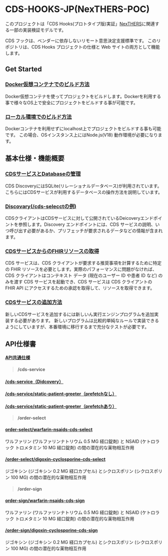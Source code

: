 # CDS-HOOKS-JP(NexTHERS-POC)
このプロジェクトは「CDS Hooks(プロトタイプ版)実証」[NexTHERS](https://www.nexehrs-cpc.jp/)に関連する一部の実装検証モデルです。

CDS フックは、ベンダーに依存しないリモート意思決定支援標準です。 このリポジトリは、CDS Hooks プロジェクトの仕様と Web サイトの両方として機能します。
## Get Started
### [Docker仮想コンテナでのビルド方法](/docs/build_docker.md)
Docker仮想コンテナを使ってプロジェクトをビルドします。Dockerを利用する事で様々なOS上で安全にプロジェクトをビルドする事が可能です。

### [ローカル環境でのビルド方法](/docs/build_localhost.md)
Dockerコンテナを利用せずにlocalhost上でプロジェクトをビルドする事も可能です。
この場合、OSインスタンス上にはNode.js(V18) 動作環境が必要になります。

## 基本仕様・機能概要
### [CDSサービスとDatabaseの管理](/docs/extention01.md)
CDS DiscoveryにはSQLite(リレーショナルデータベース)が利用されています。こちらにはCDSサービスが利用するデータベースの操作方法を説明しています。

### [Discovary(/cds-selecctの例)](/docs/extention02.md)
CDSクライアントはCDSサービスに対して公開されているDeicoveryエンドポイントを参照します。Discovery エンドポイントには、CDS サービスの説明、いつ呼び出す必要があるか、プリフェッチが要求されるデータなどの情報が含まれます。

### [CDSサービスからのFHIRリソースの取得](/docs/extention03.md)
CDS サービスは、CDS クライアントが要求する推奨事項を計算するために特定の FHIR リソースを必要とします。実際のパフォーマンスに問題がなければ、CDS クライアントはコンテキスト データ (現在のユーザー ID や患者 ID など) のみを渡す CDS サービスを起動でき、CDS サービスは CDS クライアントの FHIR API にアクセスするための承認を取得して、リソースを取得できます。

### [CDSサービスの追加方法](/docs/extention04.md)
新しいCDSサービスを追加するには新しいん実行エンジンプログラムを追加実装する必要があります。
新しいプログラムは比較的単純なルールで実装できるようにしていますが、本番環境に移行するまで充分なテストが必要です。

## API仕様書
#### [API共通仕様](/docs/api_000.md)
> #### /cds-service
#### [/cds-service（Didcovery）](/docs/api_001.md)
#### [/cds-service/static-patient-greeter（prefetchなし）](/docs/api_002.md)
#### [/cds-service/static-patient-greeter（prefetchあり）](/docs/api_003.md)


>#### /order-select
#### [order-select/warfarin-nsaids-cds-select](/docs/api_004.md)
ワルファリン (ワルファリンナトリウム 0.5 MG 経口錠剤) と NSAID (ケトロラック トロメタミン 10 MG 経口錠剤) の間の潜在的な薬物相互作用

#### [/order-select/digoxin-cyclosporine-cds-select](/docs/api_005.md)
ジゴキシン (ジゴキシン 0.2 MG 経口カプセル) とシクロスポリン (シクロスポリン 100 MG) の間の潜在的な薬物相互作用

>#### /order-sign
#### [order-sign/warfarin-nsaids-cds-sign](/docs/api_005.md)
ワルファリン (ワルファリンナトリウム 0.5 MG 経口錠剤) と NSAID (ケトロラック トロメタミン 10 MG 経口錠剤) の間の潜在的な薬物相互作用

#### [/order-sign/digoxin-cyclosporine-cds-sign](/docs/api_006.md)
ジゴキシン (ジゴキシン 0.2 MG 経口カプセル) とシクロスポリン (シクロスポリン 100 MG) の間の潜在的な薬物相互作用


